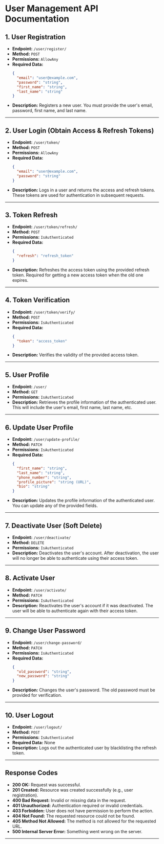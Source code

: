 # User Management API Documentation

## 1. **User Registration**
- **Endpoint:** `/user/register/`
- **Method:** `POST`
- **Permissions:** `AllowAny`
- **Required Data:**
  ```json
  {
    "email": "user@example.com",
    "password": "string",
    "first_name": "string",
    "last_name": "string"
  }
  ```
- **Description:** Registers a new user. You must provide the user's email, password, first name, and last name.

---

## 2. **User Login (Obtain Access & Refresh Tokens)**
- **Endpoint:** `/user/token/`
- **Method:** `POST`
- **Permissions:** `AllowAny`
- **Required Data:**
  ```json
  {
    "email": "user@example.com",
    "password": "string"
  }
  ```
- **Description:** Logs in a user and returns the access and refresh tokens. These tokens are used for authentication in subsequent requests.

---

## 3. **Token Refresh**
- **Endpoint:** `/user/token/refresh/`
- **Method:** `POST`
- **Permissions:** `IsAuthenticated`
- **Required Data:**
  ```json
  {
    "refresh": "refresh_token"
  }
  ```
- **Description:** Refreshes the access token using the provided refresh token. Required for getting a new access token when the old one expires.

---

## 4. **Token Verification**
- **Endpoint:** `/user/token/verify/`
- **Method:** `POST`
- **Permissions:** `IsAuthenticated`
- **Required Data:**
  ```json
  {
    "token": "access_token"
  }
  ```
- **Description:** Verifies the validity of the provided access token.

---

## 5. **User Profile**
- **Endpoint:** `/user/`
- **Method:** `GET`
- **Permissions:** `IsAuthenticated`
- **Description:** Retrieves the profile information of the authenticated user. This will include the user's email, first name, last name, etc.

---

## 6. **Update User Profile**
- **Endpoint:** `/user/update-profile/`
- **Method:** `PATCH`
- **Permissions:** `IsAuthenticated`
- **Required Data:**
  ```json
  {
    "first_name": "string",
    "last_name": "string",
    "phone_number": "string",
    "profile_picture": "string (URL)",
    "bio": "string"
  }
  ```
- **Description:** Updates the profile information of the authenticated user. You can update any of the provided fields.

---

## 7. **Deactivate User (Soft Delete)**
- **Endpoint:** `/user/deactivate/`
- **Method:** `DELETE`
- **Permissions:** `IsAuthenticated`
- **Description:** Deactivates the user's account. After deactivation, the user will no longer be able to authenticate using their access token.

---

## 8. **Activate User**
- **Endpoint:** `/user/activate/`
- **Method:** `PATCH`
- **Permissions:** `IsAuthenticated`
- **Description:** Reactivates the user's account if it was deactivated. The user will be able to authenticate again with their access token.

---

## 9. **Change User Password**
- **Endpoint:** `/user/change-password/`
- **Method:** `PATCH`
- **Permissions:** `IsAuthenticated`
- **Required Data:**
  ```json
  {
    "old_password": "string",
    "new_password": "string"
  }
  ```
- **Description:** Changes the user's password. The old password must be provided for verification.

---

## 10. **User Logout**
- **Endpoint:** `/user/logout/`
- **Method:** `POST`
- **Permissions:** `IsAuthenticated`
- **Required Data:** None
- **Description:** Logs out the authenticated user by blacklisting the refresh token.

---

## Response Codes
- **200 OK:** Request was successful.
- **201 Created:** Resource was created successfully (e.g., user registration).
- **400 Bad Request:** Invalid or missing data in the request.
- **401 Unauthorized:** Authentication required or invalid credentials.
- **403 Forbidden:** User does not have permission to perform the action.
- **404 Not Found:** The requested resource could not be found.
- **405 Method Not Allowed:** The method is not allowed for the requested URL.
- **500 Internal Server Error:** Something went wrong on the server.

---
